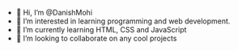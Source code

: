 - 👋 Hi, I’m @DanishMohi
- 👀 I’m interested in learning programming and web development.
- 🌱 I’m currently learning HTML, CSS and JavaScript
- 💞️ I’m looking to collaborate on any cool projects

<!---
DanishMohi/DanishMohi is a ✨ special ✨ repository because its `README.md` (this file) appears on your GitHub profile.
You can click the Preview link to take a look at your changes.
--->
